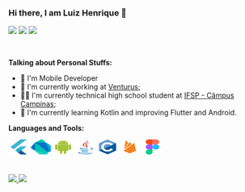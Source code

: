 ### Hi there, I am Luiz Henrique 👋

<div> 
  <a href = "https://github.com/luizhfjesus"><img src="https://img.shields.io/badge/GitHub-100000?style=for-the-badge&logo=github&logoColor=white" target="_blank"></a>
  <a href="https://www.linkedin.com/in/luizhfjesus" target="_blank"><img src="https://img.shields.io/badge/-LinkedIn-%230077B5?style=for-the-badge&logo=linkedin&logoColor=white" target="_blank"></a> 
  <a href = "mailto:luizhfjesus@gmail.com"><img src="https://img.shields.io/badge/Gmail-D14836?style=for-the-badge&logo=gmail&logoColor=white" target="_blank"></a>
  <!--  <a href = "https://stackoverflow.com/users/14287984/luiz-henrique-firmino-de-jesus?tab=profile"><img src="https://img.shields.io/badge/Stack_Overflow-FE7A16?style=for-the-badge&logo=stack-overflow&logoColor=white" target="_blank"></a> -->
  
&nbsp;

**Talking about Personal Stuffs:**

- 📱 I'm Mobile Developer
- 💼 I'm currently working at [Venturus](https://www.venturus.org.br/);
- 👨‍🎓 I'm currently technical high school student at [IFSP - Câmpus Campinas](https://portal.cmp.ifsp.edu.br/); 
- 🌱 I'm currently learning Kotlin and improving Flutter and Android.
 
 **Languages and Tools:** 
  
<div style="display: inline_block">
  <img align="center" alt="Flutter" height="30" width="40" src="https://raw.githubusercontent.com/devicons/devicon/master/icons/flutter/flutter-original.svg">
  <img align="center" alt="Dart" height="30" width="40" src="https://raw.githubusercontent.com/devicons/devicon/master/icons/dart/dart-original.svg">
  <img align="center" alt="Android" height="30" width="40" src="https://raw.githubusercontent.com/devicons/devicon/master/icons/android/android-original.svg">
  <img align="center" alt="Java" height="30" width="40" src="https://raw.githubusercontent.com/devicons/devicon/master/icons/java/java-original.svg">
  <img align="center" alt="C" height="30" width="40" src="https://raw.githubusercontent.com/devicons/devicon/master/icons/c/c-original.svg" onclick="#">
  
  <img align="center" alt="Firebase" height="30" width="40" src="https://raw.githubusercontent.com/devicons/devicon/master/icons/firebase/firebase-plain.svg">
  <img align="center" alt="Figma" height="30" width="40" src="https://raw.githubusercontent.com/devicons/devicon/master/icons/figma/figma-original.svg">
</div>

#

<div>
  <a href="https://github.com/LuizHFJesus">
  <img height="180em" src="https://github-readme-stats.vercel.app/api?username=LuizHFJesus&show_icons=true&theme=tokyonight&include_all_commits=true&count_private=true"/>
  <img height="180em" src="https://github-readme-stats.vercel.app/api/top-langs/?username=LuizHFJesus&layout=compact&langs_count=7&theme=tokyonight"/>
</div>
  
  <!-- ![Snake animation](https://github.com/LuizHFJesus/LuizHFJesus/blob/output/github-contribution-grid-snake.svg) -->
 
</div>
